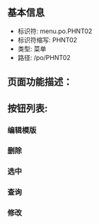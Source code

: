 
## 基本信息

- 标识符: menu.po.PHNT02
- 标识符缩写: PHNT02
- 类型: 菜单
- 路径: /po/PHNT02

## 页面功能描述：





## 按钮列表:


### 编辑模版



### 删除



### 选中



### 查询



### 修改


